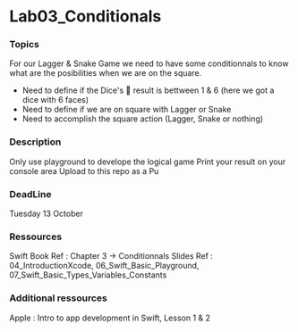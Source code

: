 # Lab03_Conditionals

### Topics

For our Lagger & Snake Game we need to have some conditionnals to know what are the posibilities when we are on the square. </br>
* Need to define if the Dice's 🎲 result is bettween 1 & 6 (here we got a dice with 6 faces)
* Need to define if we are on square with Lagger or Snake 
* Need to accomplish the square action (Lagger, Snake or nothing)  

### Description

Only use playground to develope the logical game
Print your result on your console area
Upload to this repo as a Pu

### DeadLine

Tuesday 13 October

### Ressources

Swift Book Ref : Chapter 3 -> Conditionnals
Slides Ref : 04_IntroductionXcode, 06_Swift_Basic_Playground, 07_Swift_Basic_Types_Variables_Constants 

### Additional ressources

Apple : Intro to app development in Swift, Lesson 1 & 2
